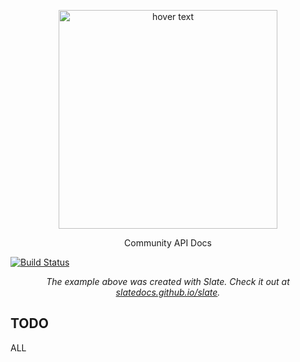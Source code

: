 <p align="center"><img src="https://assets.tryhackme.com/img/THMlogo.png" width="350" title="hover text"></p>
<p align="center">Community API Docs</p>

[![Build Status](https://travis-ci.com/thm-community/api-docs.svg?branch=main)](https://travis-ci.com/thm-community/api-docs)

<p align="center"><em>The example above was created with Slate. Check it out at <a href="https://slatedocs.github.io/slate">slatedocs.github.io/slate</a>.</em></p>

TODO
------------
ALL
